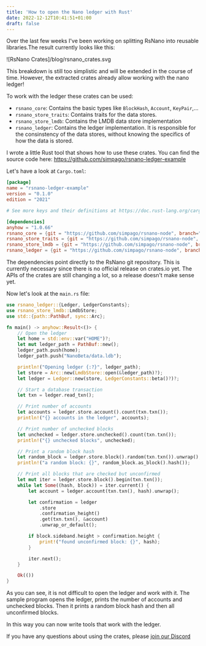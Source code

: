 ```yaml
---
title: 'How to open the Nano ledger with Rust'
date: 2022-12-12T10:41:51+01:00
draft: false
---
```


Over the last few weeks I've been working on splitting RsNano into reusable libraries.The result currently looks like this:

![RsNano Crates]/blog/rsnano_crates.svg

This breakdown is still too simplistic and will be extended in the course of time. However, the extracted crates already allow working with the nano ledger!

To work with the ledger these crates can be used:

- `rsnano_core`: Contains the basic types like `BlockHash`, `Account`, `KeyPair`,...
- `rsnano_store_traits`: Contains traits for the data stores.
- `rsnano_store_lmdb`: Contains the LMDB data store implementation
- `rsnano_ledger`: Contains the ledger implementation. It is responsible for the consinstency of the data stores,
  without knowing the specifics of how the data is stored.

I wrote a little Rust tool that shows how to use these crates. You can find the source code here: https://github.com/simpago/rsnano-ledger-example

Let's have a look at `Cargo.toml`:

```toml
[package]
name = "rsnano-ledger-example"
version = "0.1.0"
edition = "2021"

# See more keys and their definitions at https://doc.rust-lang.org/cargo/reference/manifest.html

[dependencies]
anyhow = "1.0.66"
rsnano_core = {git = "https://github.com/simpago/rsnano-node", branch="develop"}
rsnano_store_traits = {git = "https://github.com/simpago/rsnano-node", branch="develop"}
rsnano_store_lmdb = {git = "https://github.com/simpago/rsnano-node", branch="develop"}
rsnano_ledger = {git = "https://github.com/simpago/rsnano-node", branch="develop"}
```

The dependencies point directly to the RsNano git repository. This is currently necessary since there is no official release on crates.io yet. The APIs of the crates are still changing a lot, so a release doesn't make sense yet.

Now let's look at the `main.rs` file:

```Rust
use rsnano_ledger::{Ledger, LedgerConstants};
use rsnano_store_lmdb::LmdbStore;
use std::{path::PathBuf, sync::Arc};

fn main() -> anyhow::Result<()> {
    // Open the ledger
    let home = std::env::var("HOME")?;
    let mut ledger_path = PathBuf::new();
    ledger_path.push(home);
    ledger_path.push("NanoBeta/data.ldb");

    println!("Opening ledger {:?}", ledger_path);
    let store = Arc::new(LmdbStore::open(&ledger_path)?);
    let ledger = Ledger::new(store, LedgerConstants::beta()?)?;

    // Start a database transaction
    let txn = ledger.read_txn();

    // Print number of accounts
    let accounts = ledger.store.account().count(txn.txn());
    println!("{} accounts in the ledger", accounts);

    // Print number of unchecked blocks
    let unchecked = ledger.store.unchecked().count(txn.txn());
    println!("{} unchecked blocks", unchecked);

    // Print a random block hash
    let random_block = ledger.store.block().random(txn.txn()).unwrap();
    println!("a random block: {}", random_block.as_block().hash());

    // Print all blocks that are checked but unconfirmed
    let mut iter = ledger.store.block().begin(txn.txn());
    while let Some((hash, block)) = iter.current() {
        let account = ledger.account(txn.txn(), hash).unwrap();

        let confirmation = ledger
            .store
            .confirmation_height()
            .get(txn.txn(), &account)
            .unwrap_or_default();

        if block.sideband.height > confirmation.height {
            print!("found unconfirmed block: {}", hash);
        }

        iter.next();
    }

    Ok(())
}
```

As you can see, it is not difficult to open the ledger and work with it. The sample program opens the ledger, prints the
number of accounts and unchecked blocks. Then it prints a random block hash and then all unconfirmed blocks.

In this way you can now write tools that work with the ledger.

If you have any questions about using the crates, please [join our Discord](https://discord.gg/kBwvAyxEWE)
